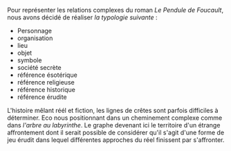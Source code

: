 
Pour représenter les relations complexes du roman *Le Pendule de Foucault*, nous avons décidé de réaliser *la typologie suivante* :
- Personnage
- organisation
- lieu
- objet
- symbole
- société secrète
- référence ésotérique
- référence religieuse
- référence historique
- référence érudite

L'histoire mêlant réél et fiction, les lignes de crêtes sont parfois difficiles à déterminer. Eco nous positionnant dans un cheminement complexe comme dans *l'arbre au labyrinthe*.
Le graphe devenant ici le territoire d'un étrange affrontement dont il serait possible de considérer qu'il s'agit d'une forme de jeu érudit dans lequel différentes approches du réel finissent par s'affronter.




